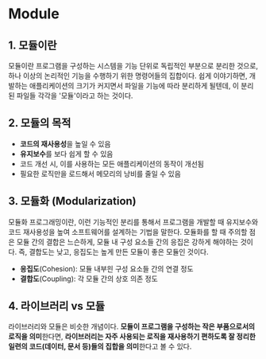 # Module

## 1. 모듈이란

모듈이란 프로그램을 구성하는 시스템을 기능 단위로 독립적인 부분으로 분리한 것으로, 하나 이상의 논리적인 기능을 수행하기 위한 명령어들의 집합이다. 쉽게 이야기하면, 개발하는 애플리케이션의 크기가 커지면서 파일을 기능에 따라 분리하게 될텐데, 이 분리된 파일들 각각을 '모듈'이라고 하는 것이다.



## 2. 모듈의 목적

- **코드의 재사용성**을 높일 수 있음
- **유지보수**를 보다 쉽게 할 수 있음
- 코드 개선 시, 이를 사용하는 모든 애플리케이션의 동작이 개선됨
- 필요한 로직만을 로드해서 메모리의 낭비를 줄일 수 있음



## 3. 모듈화 (Modularization)

모듈화 프로그래밍이란, 이런 기능적인 분리를 통해서 프로그램을 개발할 때 유지보수와 코드 재사용성을 높여 소프트웨어를 설계하는 기법을 말한다. 모듈화를 할 때 주의할 점은 모듈 간의 결합은 느슨하게, 모듈 내 구성 요소들 간의 응집은 강하게 해야하는 것이다. 즉, 결합도는 낮고, 응집도는 높게 만든 모듈이 좋은 모듈인 것이다.

- **응집도**(Cohesion): 모듈 내부읜 구성 요소들 간의 연결 정도 
- **결합도**(Coupling): 각 모듈 간의 상호 의존 정도



## 4. 라이브러리 vs 모듈

라이브러리와 모듈은 비슷한 개념이다. **모듈이 프로그램을 구성하는 작은 부품으로서의 로직을 의미**한다면, **라이브러리는 자주 사용되는 로직을 재사용하기 편하도록 잘 정리한 일련의 코드(데이터, 문서 등)들의 집합을 의미**한다고 볼 수 있다.